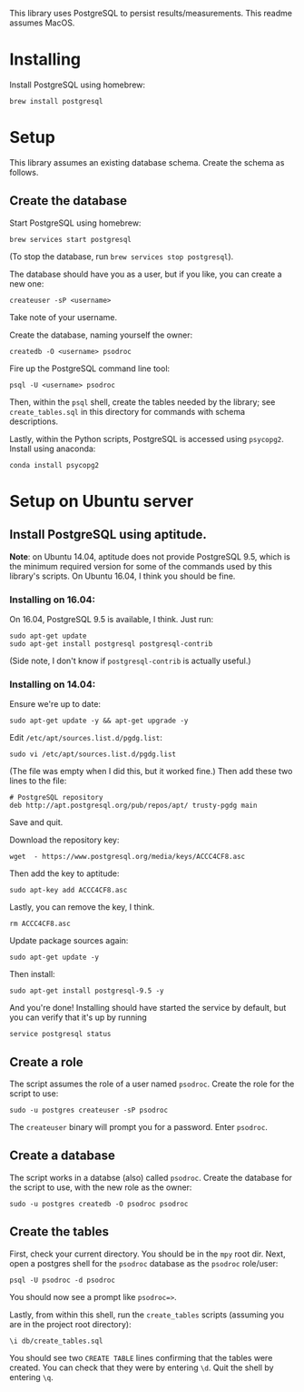 This library uses PostgreSQL to persist results/measurements. This readme assumes MacOS.

# Installing

Install PostgreSQL using homebrew:

```
brew install postgresql
```

# Setup

This library assumes an existing database schema. Create the schema as follows.

## Create the database

Start PostgreSQL using homebrew:

```
brew services start postgresql
```

(To stop the database, run `brew services stop postgresql`).

The database should have you as a user, but if you like, you can create a new one:
```
createuser -sP <username>
```
Take note of your username.

Create the database, naming yourself the owner:

```
createdb -O <username> psodroc
```

Fire up the PostgreSQL command line tool:

```
psql -U <username> psodroc
```

Then, within the `psql` shell, create the tables needed by the library; see `create_tables.sql` in this directory for commands with schema descriptions.

Lastly, within the Python scripts, PostgreSQL is accessed using `psycopg2`. Install using anaconda:

```
conda install psycopg2
```

# Setup on Ubuntu server

## Install PostgreSQL using aptitude.

**Note**: on Ubuntu 14.04, aptitude does not provide PostgreSQL 9.5, which is the minimum required version for some of the commands used by this library's scripts. On Ubuntu 16.04, I think you should be fine.

### Installing on 16.04:

On 16.04, PostgreSQL 9.5 is available, I think. Just run:
```
sudo apt-get update
sudo apt-get install postgresql postgresql-contrib
```
(Side note, I don't know if `postgresql-contrib` is actually useful.)

### Installing on 14.04:


Ensure we're up to date:
```
sudo apt-get update -y && apt-get upgrade -y
```

Edit `/etc/apt/sources.list.d/pgdg.list`:
```
sudo vi /etc/apt/sources.list.d/pgdg.list
```
(The file was empty when I did this, but it worked fine.) Then add these two lines to the file:
```
# PostgreSQL repository
deb http://apt.postgresql.org/pub/repos/apt/ trusty-pgdg main
```
Save and quit.

Download the repository key:
```
wget  - https://www.postgresql.org/media/keys/ACCC4CF8.asc
```
Then add the key to aptitude:
```
sudo apt-key add ACCC4CF8.asc
```
Lastly, you can remove the key, I think.
```
rm ACCC4CF8.asc
```

Update package sources again:
```
sudo apt-get update -y
```
Then install:
```
sudo apt-get install postgresql-9.5 -y
```
And you're done! Installing should have started the service by default, but you can verify that it's up by running
```
service postgresql status
```

## Create a role 

The script assumes the role of a user named `psodroc`. Create the role for the script to use:

```
sudo -u postgres createuser -sP psodroc
```

The `createuser` binary will prompt you for a password. Enter `psodroc`.

## Create a database

The script works in a databse (also) called `psodroc`. Create the database for the script to use, with the new role as the owner:

```
sudo -u postgres createdb -O psodroc psodroc
```

## Create the tables

First, check your current directory. You should be in the `mpy` root dir.
Next, open a postgres shell for the `psodroc` database as the `psodroc` role/user:

```
psql -U psodroc -d psodroc
```

You should now see a prompt like `psodroc=>`.

Lastly, from within this shell, run the `create_tables` scripts (assuming you are in the project root directory):

```
\i db/create_tables.sql
```

You should see two `CREATE TABLE` lines confirming that the tables were created. You can check that they were by entering `\d`. Quit the shell by entering `\q`.
